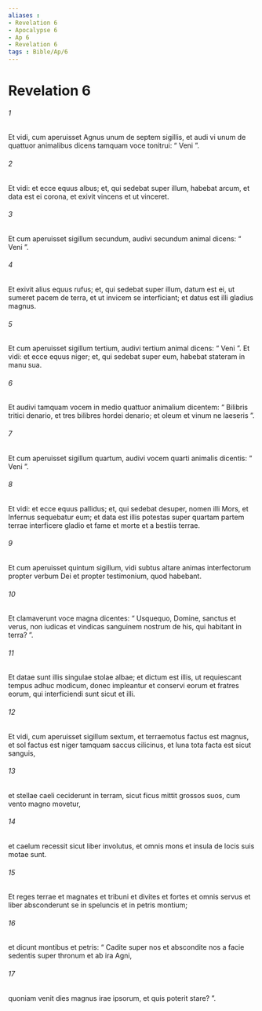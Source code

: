 ```yaml
---
aliases : 
- Revelation 6
- Apocalypse 6
- Ap 6
- Revelation 6
tags : Bible/Ap/6
---
```


# Revelation 6

###### 1
Et vidi, cum aperuisset Agnus unum de septem sigillis, et audi vi unum de quattuor animalibus dicens tamquam voce tonitrui: “ Veni ”. 
###### 2
Et vidi: et ecce equus albus; et, qui sedebat super illum, habebat arcum, et data est ei corona, et exivit vincens et ut vinceret.
###### 3
Et cum aperuisset sigillum secundum, audivi secundum animal dicens: “ Veni ”. 
###### 4
Et exivit alius equus rufus; et, qui sedebat super illum, datum est ei, ut sumeret pacem de terra, et ut invicem se interficiant; et datus est illi gladius magnus.
###### 5
Et cum aperuisset sigillum tertium, audivi tertium animal dicens: “ Veni ”. Et vidi: et ecce equus niger; et, qui sedebat super eum, habebat stateram in manu sua. 
###### 6
Et audivi tamquam vocem in medio quattuor animalium dicentem: “ Bilibris tritici denario, et tres bilibres hordei denario; et oleum et vinum ne laeseris ”.
###### 7
Et cum aperuisset sigillum quartum, audivi vocem quarti animalis dicentis: “ Veni ”. 
###### 8
Et vidi: et ecce equus pallidus; et, qui sedebat desuper, nomen illi Mors, et Infernus sequebatur eum; et data est illis potestas super quartam partem terrae interficere gladio et fame et morte et a bestiis terrae.
###### 9
Et cum aperuisset quintum sigillum, vidi subtus altare animas interfectorum propter verbum Dei et propter testimonium, quod habebant. 
###### 10
Et clamaverunt voce magna dicentes: “ Usquequo, Domine, sanctus et verus, non iudicas et vindicas sanguinem nostrum de his, qui habitant in terra? ”.
###### 11
Et datae sunt illis singulae stolae albae; et dictum est illis, ut requiescant tempus adhuc modicum, donec impleantur et conservi eorum et fratres eorum, qui interficiendi sunt sicut et illi.
###### 12
Et vidi, cum aperuisset sigillum sextum, et terraemotus factus est magnus, et sol factus est niger tamquam saccus cilicinus, et luna tota facta est sicut sanguis, 
###### 13
et stellae caeli ceciderunt in terram, sicut ficus mittit grossos suos, cum vento magno movetur, 
###### 14
et caelum recessit sicut liber involutus, et omnis mons et insula de locis suis motae sunt. 
###### 15
Et reges terrae et magnates et tribuni et divites et fortes et omnis servus et liber absconderunt se in speluncis et in petris montium; 
###### 16
et dicunt montibus et petris: “ Cadite super nos et abscondite nos a facie sedentis super thronum et ab ira Agni, 
###### 17
quoniam venit dies magnus irae ipsorum, et quis poterit stare? ”.
